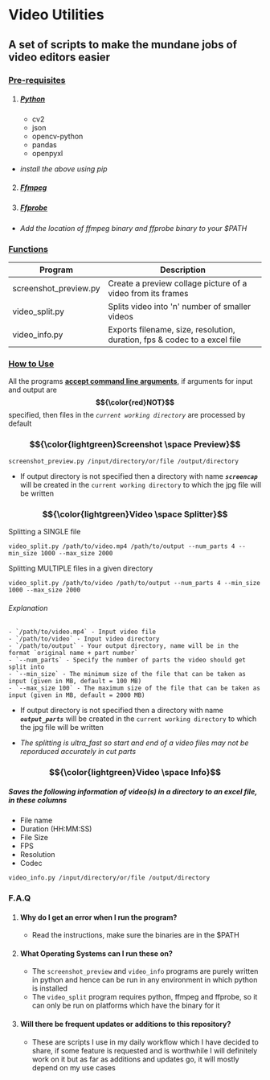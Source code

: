 # Video Utilities
## A set of scripts to make the mundane jobs of video editors easier

  ### <ins>Pre-requisites</ins>
 1. ##### [Python](https://www.python.org/downloads/)
      - cv2
      - json
      - opencv-python
      - pandas
      - openpyxl
  - _install the above using pip_
  2. #####   [Ffmpeg](https://ffbinaries.com/downloads)
  3. #####   [Ffprobe](https://ffbinaries.com/downloads)
  - _Add the location of ffmpeg binary and ffprobe binary to your $PATH_

  ### <ins>Functions</ins>

  | Program | Description |
| --- | --- |
| screenshot_preview.py | Create a preview collage picture of a video from its frames |
| video_split.py | Splits video into 'n' number of smaller videos |
| video_info.py | Exports filename, size, resolution, duration, fps & codec to a excel file | 

### <ins>How to Use</ins>

All the programs <ins>**accept command line arguments**</ins>, if arguments for input and output are **$${\color{red}NOT}$$** specified, then files in the _`current working directory`_ are processed by default

### $${\color{lightgreen}Screenshot \space Preview}$$

```batch
screenshot_preview.py /input/directory/or/file /output/directory
```

- If output directory is not specified then a directory with name _**`screencap`**_ will be created in the `current working directory` to which the jpg file will be written

### $${\color{lightgreen}Video \space Splitter}$$

Splitting a SINGLE file

```batch
video_split.py /path/to/video.mp4 /path/to/output --num_parts 4 --min_size 1000 --max_size 2000
```

Splitting MULTIPLE files in a given directory

```batch
video_split.py /path/to/video /path/to/output --num_parts 4 --min_size 1000 --max_size 2000
```

###### Explanation
    - `/path/to/video.mp4` - Input video file
    - `/path/to/video` - Input video directory
    - `/path/to/output` - Your output directory, name will be in the format `original name + part number`
    - `--num_parts` - Specify the number of parts the video should get split into
    - `--min_size` - The minimum size of the file that can be taken as input (given in MB, default = 100 MB)
    - `--max_size 100` - The maximum size of the file that can be taken as input (given in MB, default = 2000 MB)

- If output directory is not specified then a directory with name _**`output_parts`**_ will be created in the `current working directory` to which the jpg file will be written

* _The splitting is ultra_fast so start and end of a video files may not be reporduced accurately in cut parts_

### $${\color{lightgreen}Video \space Info}$$

##### Saves the following information of video(s) in a directory to an excel file, in these columns

- File name
- Duration (HH:MM:SS)
- File Size
- FPS
- Resolution
- Codec

```batch
video_info.py /input/directory/or/file /output/directory
```
### **F.A.Q**
1. #### Why do I get an error when I run the program?
     - Read the instructions, make sure the binaries are in the $PATH

2. #### What Operating Systems can I run these on?
     - The `screenshot_preview` and `video_info` programs are purely written in python and hence can be run in any environment in which python is installed
     - The `video_split` program requires python, ffmpeg and ffprobe, so it can only be run on platforms which have the binary for it
  
3. #### Will there be frequent updates or additions to this repository?
     - These are scripts I use in my daily workflow which I have decided to share, if some feature is requested and is worthwhile I will definitely work on it but as far as additions and updates go, it will mostly depend on my use cases
